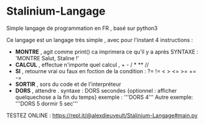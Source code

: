 # Stalinium-Langage
Simple langage de programmation en FR , basé sur python3 

Ce langage est un langage très simple , avec pour l'instant 4 instructions :

- **MONTRE** , agit comme print() ca imprimera ce qu'il y a après SYNTAXE : 'MONTRE Salut, Staline !'
- **CALCUL** , effectue n'importe quel calcul , + - / * ** // 
- **SI** , retourne vrai ou faux en foction de la condition : ?= != < > <= >= += -=
- **SORTIR** , sors du code et de l'interpréteur
- **DORS** , attendre .  syntaxe : DORS secondes {optionnel : afficher quelquechose a la fin du temps} exemple : '''DORS 4''' Autre exemple: '''DORS 5 dormir 5 sec'''

TESTEZ ONLINE : https://repl.it/@alexdieuveult/Stalinium-Langage#main.py
